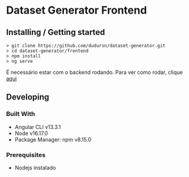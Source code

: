 # Dataset Generator Frontend

## Installing / Getting started
    > git clone https://github.com/dudursn/dataset-generator.git
    > cd dataset-generator/frontend
    > npm install
    > ng serve
É necessário estar com o backend rodando. Para ver como rodar, clique [aqui](../backend/README.md)

## Developing

### Built With
- Angular CLI  v13.3.1
- Node v16.17.0
- Package Manager: npm v8.15.0

### Prerequisites
- Nodejs instalado
